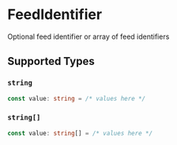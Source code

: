 # FeedIdentifier

Optional feed identifier or array of feed identifiers


## Supported Types

### `string`

```typescript
const value: string = /* values here */
```

### `string[]`

```typescript
const value: string[] = /* values here */
```

